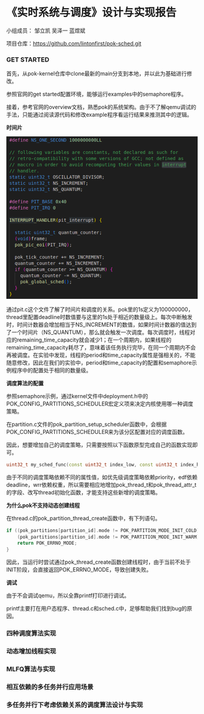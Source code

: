 # 《实时系统与调度》设计与实现报告

小组成员： 邹立凯 吴泽一 蓝煜斌

项目仓库：https://github.com/lintonfirst/pok-sched.git

### GET STARTED

首先，从pok-kernel仓库中clone最新的main分支到本地，并以此为基础进行修改。

参照官网的get started配置环境，能够运行examples中的semaphore程序。

接着，参考官网的overview文档，熟悉pok的系统架构。由于不了解qemu调试的手法，只能通过阅读源代码和修改example程序看运行结果来推测其中的逻辑。

**时间片**

![image-20230102221838179](assets/image-20230102221838179.png)

通过pit.c这个文件了解了时间片和调度的关系。pok里的1s定义为100000000，thread里配置deadline时数值要与这里的1s处于相近的数量级上。每次中断触发时，时间计数器会增加相当于NS_INCREMENT的数值，如果时间计数器的值达到了一个时间片（NS_QUANTUM），那么就会触发一次调度。每次调度时，线程对应的remaining_time_capacity就会减少1；在一个周期内，如果线程的remaining_time_capacity耗尽了，意味着该任务执行完毕，在同一个周期内不会再被调度。在实验中发现，线程的period和time_capacity属性是强相关的，不能随意修改，因此在我们的实验中，period和time_capacity的配置和semaphore示例程序中的配置处于相同的数量级。

**调度算法的配置**

参照semaphore示例，通过kernel文件中deployment.h中的POK_CONFIG_PARTITIONS_SCHEDULER宏定义项来决定内核使用哪一种调度策略。

在partition.c文件的pok_partition_setup_scheduler函数中，会根据POK_CONFIG_PARTITIONS_SCHEDULER来为该分区配置对应的调度函数。

因此，想要增加自己的调度策略，只需要按照以下函数原型完成自己的函数实现即可。

```cpp
uint32_t my_sched_func(const uint32_t index_low, const uint32_t index_high, const uint32_t prev_thread,const uint32_t current_thread);
```

由于不同的调度策略依赖不同的属性值，如优先级调度策略依赖priority，edf依赖deadline，wrr依赖权重，所以需要相应地增加pok_thread_t和pok_thread_attr_t的字段、改写thread初始化函数，才能支持这些新增的调度策略。

**为什么pok不支持动态创建线程**

在thread.c的pok_partition_thread_create函数中，有下列语句。

```cpp
if ((pok_partitions[partition_id].mode != POK_PARTITION_MODE_INIT_COLD) &&
    (pok_partitions[partition_id].mode != POK_PARTITION_MODE_INIT_WARM)) {
	return POK_ERRNO_MODE;
}
```

因此，当运行时尝试通过pok_thread_create函数创建线程时，由于当前不处于INIT阶段，会直接返回POK_ERRNO_MODE，导致创建失败。

**调试**

由于不会调试qemu，所以全靠printf打印进行调试。

printf主要打在用户态程序、thread.c和sched.c中，足够帮助我们找到bug的原因。

### 四种调度算法实现

### 动态增加线程实现

### MLFQ算法与实现
### 相互依赖的多任务并行应用场景

### 多任务并行下考虑依赖关系的调度算法设计与实现